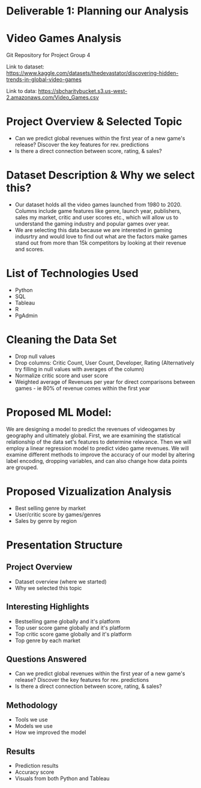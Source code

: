 # Deliverable 1: Planning our Analysis

# Video Games Analysis
Git Repository for Project Group 4 

Link to dataset: https://www.kaggle.com/datasets/thedevastator/discovering-hidden-trends-in-global-video-games 

Link to data: https://sbcharitybucket.s3.us-west-2.amazonaws.com/Video_Games.csv

# Project Overview & Selected Topic
- Can we predict global revenues within the first year of a new game's release? Discover the key features for rev. predictions
- Is there a direct connection between score, rating, & sales?

# Dataset Description & Why we select this?
- Our dataset holds all the video games launched from 1980 to 2020. Columns include game features like genre, launch year, publishers, sales my market, critic and user scores etc., which will allow us to understand the gaming industry and popular games over year.
- We are selecting this data because we are interested in gaming indusrtry and would love to find out what are the factors make games stand out from more than 15k competitors by looking at their revenue and scores.

# List of Technologies Used
- Python
- SQL
- Tableau
- R
- PgAdmin

# Cleaning the Data Set
- Drop null values
- Drop columns: Critic Count, User Count, Developer, Rating (Alternatively try filling in null values with averages of the column)
- Normalize critic score and user score
- Weighted average of Revenues per year for direct comparisons between games - ie 80% of revenue comes within the first year

# Proposed ML Model:
We are designing a model to predict the revenues of videogames by geography and ultimately global. First, we are examining the statistical relationship of the data set's features to determine relevance. Then we will employ a linear regression model to predict video game revenues. We will examine different methods to improve the accuracy of our model by altering label encoding, dropping variables, and can also change how data points are grouped.


# Proposed Vizualization Analysis
- Best selling genre by market
- User/critic score by games/genres
- Sales by genre by region

# Presentation Structure
## Project Overview
- Dataset overview (where we started)
- Why we selected this topic

## Interesting Highlights
- Bestselling game globally and it's platform
- Top user score game globally and it's platform
- Top critic score game globally and it's platform
- Top genre by each market

## Questions Answered
- Can we predict global revenues within the first year of a new game's release? Discover the key features for rev. predictions
- Is there a direct connection between score, rating, & sales?
## Methodology
- Tools we use
- Models we use
- How we improved the model
## Results
- Prediction results
- Accuracy score
- Visuals from both Python and Tableau
